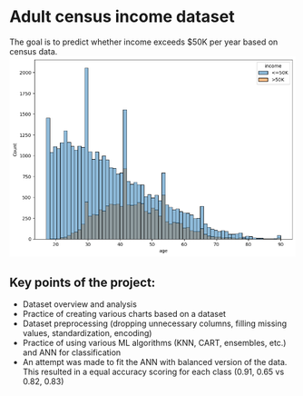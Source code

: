 # Adult census income dataset
The goal is to predict whether income exceeds $50K per year based on census data.
![income by age](income_by_age.png)

## Key points of the project:
* Dataset overview and analysis
* Practice of creating various charts based on a dataset
* Dataset preprocessing (dropping unnecessary columns, filling missing values, standardization, encoding)
* Practice of using various ML algorithms (KNN, CART, ensembles, etc.) and ANN for classification
* An attempt was made to fit the ANN with balanced version of the data. This resulted in a equal accuracy scoring for each class (0.91, 0.65 vs 0.82, 0.83)
